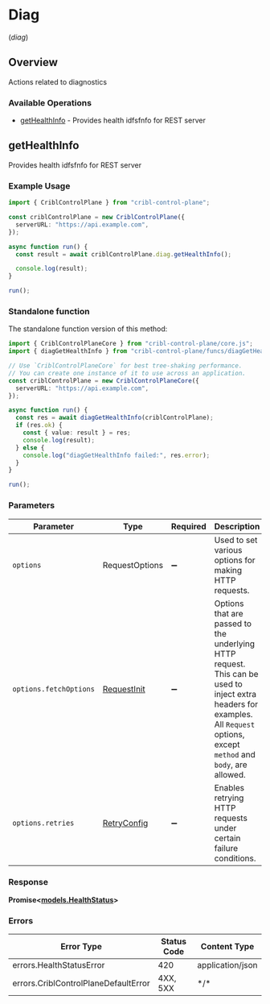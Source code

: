 # Diag
(*diag*)

## Overview

Actions related to diagnostics

### Available Operations

* [getHealthInfo](#gethealthinfo) - Provides health idfsfnfo for REST server

## getHealthInfo

Provides health idfsfnfo for REST server

### Example Usage

```typescript
import { CriblControlPlane } from "cribl-control-plane";

const criblControlPlane = new CriblControlPlane({
  serverURL: "https://api.example.com",
});

async function run() {
  const result = await criblControlPlane.diag.getHealthInfo();

  console.log(result);
}

run();
```

### Standalone function

The standalone function version of this method:

```typescript
import { CriblControlPlaneCore } from "cribl-control-plane/core.js";
import { diagGetHealthInfo } from "cribl-control-plane/funcs/diagGetHealthInfo.js";

// Use `CriblControlPlaneCore` for best tree-shaking performance.
// You can create one instance of it to use across an application.
const criblControlPlane = new CriblControlPlaneCore({
  serverURL: "https://api.example.com",
});

async function run() {
  const res = await diagGetHealthInfo(criblControlPlane);
  if (res.ok) {
    const { value: result } = res;
    console.log(result);
  } else {
    console.log("diagGetHealthInfo failed:", res.error);
  }
}

run();
```

### Parameters

| Parameter                                                                                                                                                                      | Type                                                                                                                                                                           | Required                                                                                                                                                                       | Description                                                                                                                                                                    |
| ------------------------------------------------------------------------------------------------------------------------------------------------------------------------------ | ------------------------------------------------------------------------------------------------------------------------------------------------------------------------------ | ------------------------------------------------------------------------------------------------------------------------------------------------------------------------------ | ------------------------------------------------------------------------------------------------------------------------------------------------------------------------------ |
| `options`                                                                                                                                                                      | RequestOptions                                                                                                                                                                 | :heavy_minus_sign:                                                                                                                                                             | Used to set various options for making HTTP requests.                                                                                                                          |
| `options.fetchOptions`                                                                                                                                                         | [RequestInit](https://developer.mozilla.org/en-US/docs/Web/API/Request/Request#options)                                                                                        | :heavy_minus_sign:                                                                                                                                                             | Options that are passed to the underlying HTTP request. This can be used to inject extra headers for examples. All `Request` options, except `method` and `body`, are allowed. |
| `options.retries`                                                                                                                                                              | [RetryConfig](../../lib/utils/retryconfig.md)                                                                                                                                  | :heavy_minus_sign:                                                                                                                                                             | Enables retrying HTTP requests under certain failure conditions.                                                                                                               |

### Response

**Promise\<[models.HealthStatus](../../models/healthstatus.md)\>**

### Errors

| Error Type                           | Status Code                          | Content Type                         |
| ------------------------------------ | ------------------------------------ | ------------------------------------ |
| errors.HealthStatusError             | 420                                  | application/json                     |
| errors.CriblControlPlaneDefaultError | 4XX, 5XX                             | \*/\*                                |